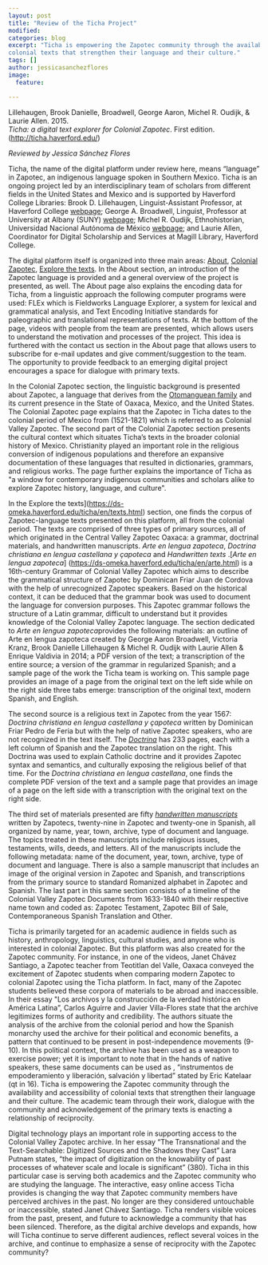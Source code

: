 ```yaml
---
layout: post
title: "Review of the Ticha Project"
modified:
categories: blog
excerpt: "Ticha is empowering the Zapotec community through the availability and accessibility of 
colonial texts that strengthen their language and their culture."
tags: []
author: jessicasanchezflores
image: 
  feature: 

---
```


Lillehaugen, Brook Danielle, Broadwell, George Aaron, Michel R. Oudijk, & Laurie Allen. 2015. 
<br/>*Ticha: a digital text explorer for Colonial Zapotec*. First edition.(http://ticha.haverford.edu/)

*Reviewed by Jessica Sánchez Flores*

Ticha, the name of the digital platform under review here, means “language” in Zapotec, an indigenous language spoken in Southern Mexico. Ticha is an ongoing project led by an interdisciplinary team of scholars from different fields in the United States and Mexico and is supported by Haverford College Libraries: Brook D. Lillehaugen, Linguist-Assistant Professor, at Haverford College [webpage](http://brooklillehaugen.weebly.com/); George A. Broadwell, Linguist, Professor at University at Albany (SUNY) [webpage](https://www.albany.edu/anthro/broadwell.php); Michel R. Oudijk, Ethnohistorian, Universidad Nacional Autónoma de México [webpage](https://mroudyk.weebly.com/index.html); and Laurie Allen, Coordinator for Digital Scholarship and Services at Magill Library, Haverford College.

The digital platform itself is organized into three main areas: [About](https://ticha.haverford.edu/en/about/), [Colonial Zapotec](https://ticha.haverford.edu/en/context/), [Explore the texts](https://ds-omeka.haverford.edu/ticha/en/texts.html). In the About section, an introduction of the Zapotec language is provided and a general overview of the project is presented, as well. The About page also explains the encoding data for Ticha, from a linguistic approach the following computer programs were used: FLEx which is Fieldworks Language Explorer, a system for lexical and grammatical analysis, and Text Encoding Initiative standards for paleographic and translational representations of texts. At the bottom of the page, videos with people from the team are presented, which allows users to understand the motivation and processes of the project. This idea is furthered with the contact us section in the About page that allows users to subscribe for e-mail updates and give comment/suggestion to the team. The opportunity to provide feedback to an emerging digital project encourages a space for dialogue with primary texts. 

In the Colonial Zapotec section, the linguistic background is presented about Zapotec, a language that derives from the [Otomanguean family](https://en.wikipedia.org/wiki/Oto-Manguean_languages) and its current presence in the State of Oaxaca, Mexico, and the United States. The Colonial Zapotec page explains that the Zapotec in Ticha dates to the colonial period of Mexico from (1521-1821) which is referred to as Colonial Valley Zapotec. The second part of the Colonial Zapotec section presents the cultural context which situates Ticha’s texts in the broader colonial history of Mexico. Christianity played an important role in the religious conversion of indigenous populations and therefore an expansive documentation of these languages that resulted in dictionaries, grammars, and religious works. The page further explains the importance of Ticha as "a window for contemporary indigenous communities and scholars alike to explore Zapotec history, language, and culture".  

In the Explore the texts](https://ds-omeka.haverford.edu/ticha/en/texts.html) section, one finds the corpus of Zapotec-language texts presented on this platform, all from the colonial period. The texts are comprised of three types of primary sources, all of which originated in the Central Valley Zapotec Oaxaca: a grammar, doctrinal materials, and handwritten manuscripts.  *Arte en lengua zapoteca*, *Doctrina christiana en lengua castellana y çapoteca* and *Handwritten texts* .[*Arte en lengua zapoteca*] (https://ds-omeka.haverford.edu/ticha/en/arte.html) is a 16th-century Grammar of Colonial Valley Zapotec which aims to describe the grammatical structure of Zapotec by Dominican Friar Juan de Cordova with the help of unrecognized Zapotec speakers. Based on the historical context, it can be deduced that the grammar book was used to document the language for conversion purposes. This Zapotec grammar follows the structure of a Latin grammar, difficult to understand but it provides knowledge of the Colonial Valley Zapotec language. The section dedicated to  *Arte en lengua zapoteca*provides the following materials: an outline of Arte en lengua zapoteca created by George Aaron Broadwell, Victoria Kranz, Brook Danielle Lillehaugen & Michel R. Oudijk with Laurie Allen & Enrique Valdivia in 2014; a PDF version of the text; a transcription of the entire source; a version of the grammar in regularized Spanish; and a sample page of the work the Ticha team is working on. This sample page provides an image of a page from the original text on the left side while on the right side three tabs emerge: transcription of the original text, modern Spanish, and English. 

The second source is a religious text in Zapotec from the year 1567: *Doctrina christiana en lengua castellana y çapoteca* written by Dominican Friar Pedro de Feria but with the help of native Zapotec speakers, who are not recognized in the text itself. The [*Doctrina*](https://ds-omeka.haverford.edu/ticha/en/doctrina.html) has 233 pages, each with a left column of Spanish and the Zapotec translation on the right. This Doctrina was used to explain Catholic doctrine and it provides Zapotec syntax and semantics, and culturally exposing the religious belief of that time. For the *Doctrina christiana en lengua castellana*, one finds the complete PDF version of the text and a sample page that provides an image of a page on the left side with a transcription with the original text on the right side.

The third set of materials presented are fifty [*handwritten manuscripts*](https://ds-omeka.haverford.edu/ticha/en/handwritten.html) written by Zapotecs, twenty-nine in Zapotec and twenty-one in Spanish, all organized by name, year, town, archive, type of document and language. The topics treated in these manuscripts include religious issues, testaments, wills, deeds, and letters. All of the manuscripts include the following metadata: name of the document, year, town, archive, type of document and language. There is also a sample manuscript that includes an image of the original version in Zapotec and Spanish, and transcriptions from the primary source to standard Romanized alphabet in Zapotec and Spanish. The last part in this same section consists of a timeline of the Colonial Valley Zapotec Documents from 1633-1840 with their respective name town and coded as: Zapotec Testament, Zapotec Bill of Sale, Contemporaneous Spanish Translation and Other. 

Ticha is primarily targeted for an academic audience in fields such as history, anthropology, linguistics, cultural studies, and anyone who is interested in colonial Zapotec. But this platform was also created for the Zapotec community. For instance, in one of the videos, Janet Chávez Santiago, a Zapotec teacher from Teotitlan del Valle, Oaxaca conveyed the excitement of Zapotec students when comparing modern Zapotec to colonial Zapotec using the Ticha platform. In fact, many of the Zapotec students believed these corpora of materials to be abroad and inaccessible. In their essay "Los archivos y la construcción de la verdad histórica en América Latina”, Carlos Aguirre and Javier Villa-Flores state that the archive legitimizes forms of authority and credibility. The authors situate the analysis of the archive from the colonial period and how the Spanish monarchy used the archive for their political and economic benefits, a pattern that continued to be present in post-independence movements (9-10). In this political context, the archive has been used as a weapon to exercise power; yet it is important to note that in the hands of native speakers, these same documents can be used as , “instrumentos de empoderamiento y liberación, salvación y libertad” stated by Eric Katelaar (qt in 16). Ticha is empowering the Zapotec community through the availability and accessibility of colonial texts that strengthen their language and their culture. The academic team through their work, dialogue with the community and acknowledgement of the primary texts is enacting a relationship of reciprocity. 

Digital technology plays an important role in supporting access to the Colonial Valley Zapotec archive. In her essay “The Transnational and the Text-Searchable: Digitized Sources and the Shadows they Cast” Lara Putnam states, “the impact of digitization on the knowability of past processes of whatever scale and locale is significant” (380). Ticha in this particular case is serving both academics and the Zapotec community who are studying the language. The interactive, easy online access Ticha provides is changing the way that Zapotec community members have perceived archives in the past. No longer are they considered untouchable or inaccessible, stated Janet Chávez Santiago. Ticha renders visible voices from the past, present, and future to acknowledge a community that has been silenced. Therefore, as the digital archive develops and expands, how will Ticha continue to serve different audiences, reflect several voices in the archive, and continue to emphasize a sense of reciprocity with the Zapotec community?
